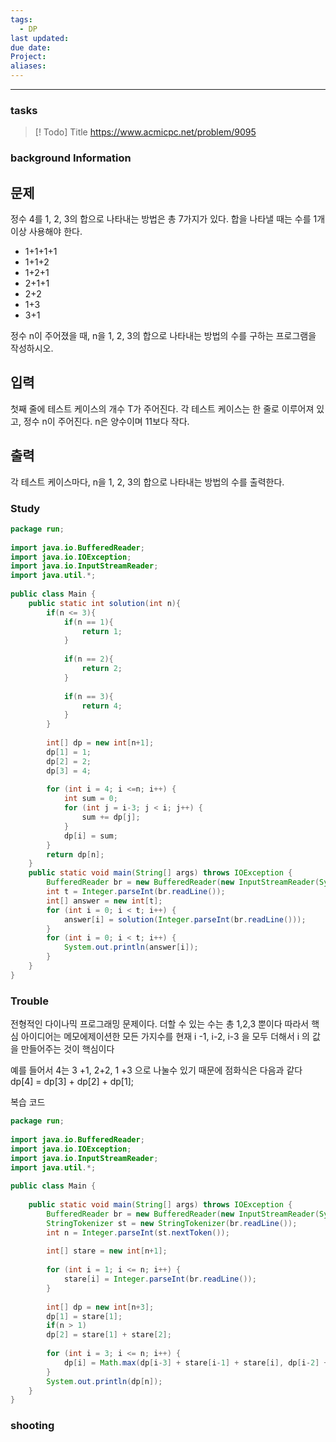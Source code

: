 ```yaml
---
tags:
  - DP
last updated: 
due date: 
Project: 
aliases:
---
```

--- 
### tasks

> [! Todo] Title
> https://www.acmicpc.net/problem/9095



### background Information
## 문제

정수 4를 1, 2, 3의 합으로 나타내는 방법은 총 7가지가 있다. 합을 나타낼 때는 수를 1개 이상 사용해야 한다.

- 1+1+1+1
- 1+1+2
- 1+2+1
- 2+1+1
- 2+2
- 1+3
- 3+1

정수 n이 주어졌을 때, n을 1, 2, 3의 합으로 나타내는 방법의 수를 구하는 프로그램을 작성하시오.

## 입력

첫째 줄에 테스트 케이스의 개수 T가 주어진다. 각 테스트 케이스는 한 줄로 이루어져 있고, 정수 n이 주어진다. n은 양수이며 11보다 작다.

## 출력

각 테스트 케이스마다, n을 1, 2, 3의 합으로 나타내는 방법의 수를 출력한다.


### Study


~~~java
package run;  
  
import java.io.BufferedReader;  
import java.io.IOException;  
import java.io.InputStreamReader;  
import java.util.*;  
  
public class Main {  
    public static int solution(int n){  
        if(n <= 3){  
            if(n == 1){  
                return 1;  
            }  
  
            if(n == 2){  
                return 2;  
            }  
  
            if(n == 3){  
                return 4;  
            }  
        }  
  
        int[] dp = new int[n+1];  
        dp[1] = 1;  
        dp[2] = 2;  
        dp[3] = 4;  
  
        for (int i = 4; i <=n; i++) {  
            int sum = 0;  
            for (int j = i-3; j < i; j++) {  
                sum += dp[j];  
            }  
            dp[i] = sum;  
        }  
        return dp[n];  
    }  
    public static void main(String[] args) throws IOException {  
        BufferedReader br = new BufferedReader(new InputStreamReader(System.in));  
        int t = Integer.parseInt(br.readLine());  
        int[] answer = new int[t];  
        for (int i = 0; i < t; i++) {  
            answer[i] = solution(Integer.parseInt(br.readLine()));  
        }  
        for (int i = 0; i < t; i++) {  
            System.out.println(answer[i]);  
        }  
    }  
}
~~~


### Trouble

전형적인 다이나믹 프로그래밍 문제이다. 
더할 수 있는 수는 총 1,2,3 뿐이다 따라서 핵심 아이디어는 메모에제이션한 모든 가지수를 현재 
i -1, i-2, i-3 을 모두 더해서  i 의 값을 만들어주는 것이 핵심이다

예를 들어서 4는 3 +1, 2+2, 1 +3 으로 나눌수 있기 때문에 점화식은 다음과 같다
dp[4] = dp[3] + dp[2] + dp[1];

복습 코드
```java
package run;  
  
import java.io.BufferedReader;  
import java.io.IOException;  
import java.io.InputStreamReader;  
import java.util.*;  
  
public class Main {  
  
    public static void main(String[] args) throws IOException {  
        BufferedReader br = new BufferedReader(new InputStreamReader(System.in));  
        StringTokenizer st = new StringTokenizer(br.readLine());  
        int n = Integer.parseInt(st.nextToken());  
  
        int[] stare = new int[n+1];  
  
        for (int i = 1; i <= n; i++) {  
            stare[i] = Integer.parseInt(br.readLine());  
        }  
  
        int[] dp = new int[n+3];  
        dp[1] = stare[1];  
        if(n > 1)  
        dp[2] = stare[1] + stare[2];  
  
        for (int i = 3; i <= n; i++) {  
            dp[i] = Math.max(dp[i-3] + stare[i-1] + stare[i], dp[i-2] + stare[i]);  
        }  
        System.out.println(dp[n]);  
    }  
}
```
### shooting
